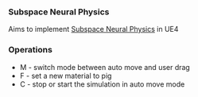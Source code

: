### Subspace Neural Physics
Aims to implement [Subspace Neural Physics](http://theorangeduck.com/page/subspace-neural-physics-fast-data-driven-interactive-simulation) in UE4

### Operations
* M - switch mode between auto move and user drag 
* F - set a new material to pig
* C - stop or start the simulation in auto move mode